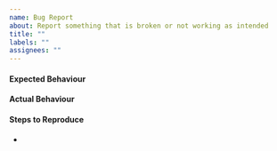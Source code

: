 ```yaml
---
name: Bug Report
about: Report something that is broken or not working as intended
title: ""
labels: ""
assignees: ""
---
```


#### Expected Behaviour

#### Actual Behaviour

#### Steps to Reproduce

-
